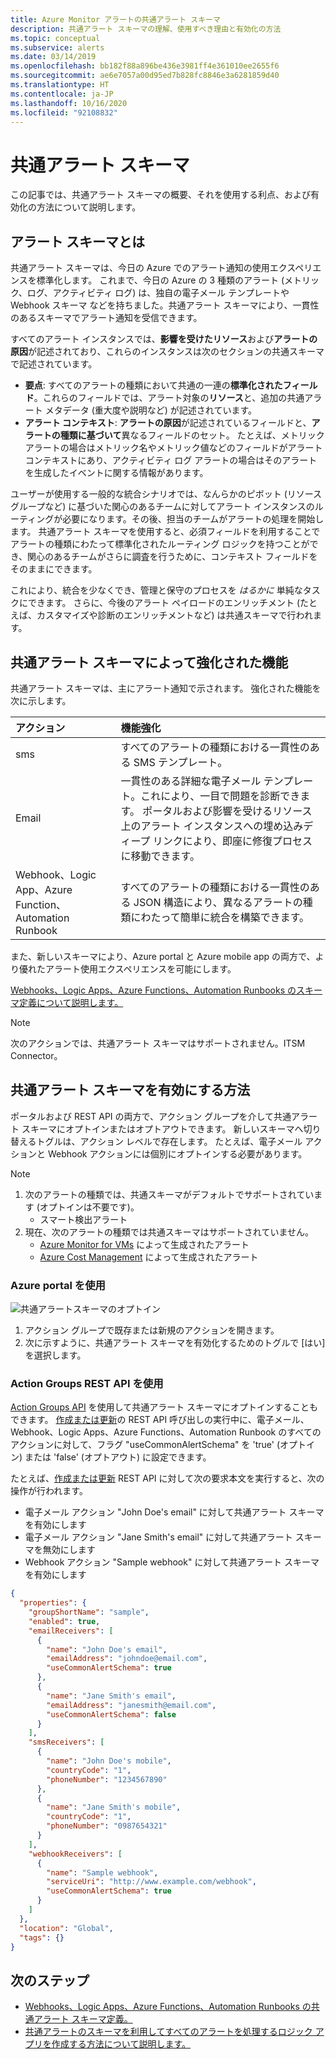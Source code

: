 ```yaml
---
title: Azure Monitor アラートの共通アラート スキーマ
description: 共通アラート スキーマの理解、使用すべき理由と有効化の方法
ms.topic: conceptual
ms.subservice: alerts
ms.date: 03/14/2019
ms.openlocfilehash: bb182f88a896be436e3981ff4e361010ee2655f6
ms.sourcegitcommit: ae6e7057a00d95ed7b828fc8846e3a6281859d40
ms.translationtype: HT
ms.contentlocale: ja-JP
ms.lasthandoff: 10/16/2020
ms.locfileid: "92108832"
---
```

# <a name="common-alert-schema"></a>共通アラート スキーマ

この記事では、共通アラート スキーマの概要、それを使用する利点、および有効化の方法について説明します。

## <a name="what-is-the-common-alert-schema"></a>アラート スキーマとは

共通アラート スキーマは、今日の Azure でのアラート通知の使用エクスペリエンスを標準化します。 これまで、今日の Azure の 3 種類のアラート (メトリック、ログ、アクティビティ ログ) は、独自の電子メール テンプレートや Webhook スキーマ などを持ちました。共通アラート スキーマにより、一貫性のあるスキーマでアラート通知を受信できます。

すべてのアラート インスタンスでは、**影響を受けたリソース**および**アラートの原因**が記述されており、これらのインスタンスは次のセクションの共通スキーマで記述されています。
* **要点**: すべてのアラートの種類において共通の一連の**標準化されたフィールド**。これらのフィールドでは、アラート対象の**リソース**と、追加の共通アラート メタデータ (重大度や説明など) が記述されています。 
* **アラート コンテキスト**: **アラートの原因**が記述されているフィールドと、**アラートの種類に基づいて**異なるフィールドのセット。 たとえば、メトリック アラートの場合はメトリック名やメトリック値などのフィールドがアラート コンテキストにあり、アクティビティ ログ アラートの場合はそのアラートを生成したイベントに関する情報があります。 

ユーザーが使用する一般的な統合シナリオでは、なんらかのピボット (リソース グループなど) に基づいた関心のあるチームに対してアラート インスタンスのルーティングが必要になります。その後、担当のチームがアラートの処理を開始します。 共通アラート スキーマを使用すると、必須フィールドを利用することでアラートの種類にわたって標準化されたルーティング ロジックを持つことができ、関心のあるチームがさらに調査を行うために、コンテキスト フィールドをそのままにできます。

これにより、統合を少なくでき、管理と保守のプロセスを _はるかに_ 単純なタスクにできます。 さらに、今後のアラート ペイロードのエンリッチメント (たとえば、カスタマイズや診断のエンリッチメントなど) は共通スキーマで行われます。

## <a name="what-enhancements-does-the-common-alert-schema-bring"></a>共通アラート スキーマによって強化された機能

共通アラート スキーマは、主にアラート通知で示されます。 強化された機能を次に示します。

| アクション | 機能強化|
|:---|:---|
| sms | すべてのアラートの種類における一貫性のある SMS テンプレート。 |
| Email | 一貫性のある詳細な電子メール テンプレート。これにより、一目で問題を診断できます。 ポータルおよび影響を受けるリソース上のアラート インスタンスへの埋め込みディープ リンクにより、即座に修復プロセスに移動できます。 |
| Webhook、Logic App、Azure Function、Automation Runbook | すべてのアラートの種類における一貫性のある JSON 構造により、異なるアラートの種類にわたって簡単に統合を構築できます。 |

また、新しいスキーマにより、Azure portal と Azure mobile app の両方で、より優れたアラート使用エクスペリエンスを可能にします。 

[Webhooks、Logic Apps、Azure Functions、Automation Runbooks のスキーマ定義について説明します。](./alerts-common-schema-definitions.md)

> [!NOTE]
> 次のアクションでは、共通アラート スキーマはサポートされません。ITSM Connector。

## <a name="how-do-i-enable-the-common-alert-schema"></a>共通アラート スキーマを有効にする方法

ポータルおよび REST API の両方で、アクション グループを介して共通アラート スキーマにオプトインまたはオプトアウトできます。 新しいスキーマへ切り替えるトグルは、アクション レベルで存在します。 たとえば、電子メール アクションと Webhook アクションには個別にオプトインする必要があります。

> [!NOTE]
> 1. 次のアラートの種類では、共通スキーマがデフォルトでサポートされています (オプトインは不要です)。
>     * スマート検出アラート
> 1. 現在、次のアラートの種類では共通スキーマはサポートされていません。
>     * [Azure Monitor for VMs](../insights/vminsights-overview.md) によって生成されたアラート
>     * [Azure Cost Management](../../cost-management-billing/manage/cost-management-budget-scenario.md) によって生成されたアラート

### <a name="through-the-azure-portal"></a>Azure portal を使用

![共通アラートスキーマのオプトイン](media/alerts-common-schema/portal-opt-in.png)

1. アクション グループで既存または新規のアクションを開きます。 
1. 次に示すように、共通アラート スキーマを有効化するためのトグルで [はい] を選択します。

### <a name="through-the-action-groups-rest-api"></a>Action Groups REST API を使用

[Action Groups API](/rest/api/monitor/actiongroups) を使用して共通アラート スキーマにオプトインすることもできます。 [作成または更新](/rest/api/monitor/actiongroups/createorupdate)の REST API 呼び出しの実行中に、電子メール、Webhook、Logic Apps、Azure Functions、Automation Runbook のすべてのアクションに対して、フラグ "useCommonAlertSchema" を 'true' (オプトイン) または 'false' (オプトアウト) に設定できます。

たとえば、[作成または更新](/rest/api/monitor/actiongroups/createorupdate) REST API に対して次の要求本文を実行すると、次の操作が行われます。

* 電子メール アクション "John Doe's email" に対して共通アラート スキーマを有効にします
* 電子メール アクション "Jane Smith's email" に対して共通アラート スキーマを無効にします
* Webhook アクション "Sample webhook" に対して共通アラート スキーマを有効にします

```json
{
  "properties": {
    "groupShortName": "sample",
    "enabled": true,
    "emailReceivers": [
      {
        "name": "John Doe's email",
        "emailAddress": "johndoe@email.com",
        "useCommonAlertSchema": true
      },
      {
        "name": "Jane Smith's email",
        "emailAddress": "janesmith@email.com",
        "useCommonAlertSchema": false
      }
    ],
    "smsReceivers": [
      {
        "name": "John Doe's mobile",
        "countryCode": "1",
        "phoneNumber": "1234567890"
      },
      {
        "name": "Jane Smith's mobile",
        "countryCode": "1",
        "phoneNumber": "0987654321"
      }
    ],
    "webhookReceivers": [
      {
        "name": "Sample webhook",
        "serviceUri": "http://www.example.com/webhook",
        "useCommonAlertSchema": true
      }
    ]
  },
  "location": "Global",
  "tags": {}
}
```





## <a name="next-steps"></a>次のステップ

- [Webhooks、Logic Apps、Azure Functions、Automation Runbooks の共通アラート スキーマ定義。](./alerts-common-schema-definitions.md)
- [共通アラートのスキーマを利用してすべてのアラートを処理するロジック アプリを作成する方法について説明します。](./alerts-common-schema-integrations.md)